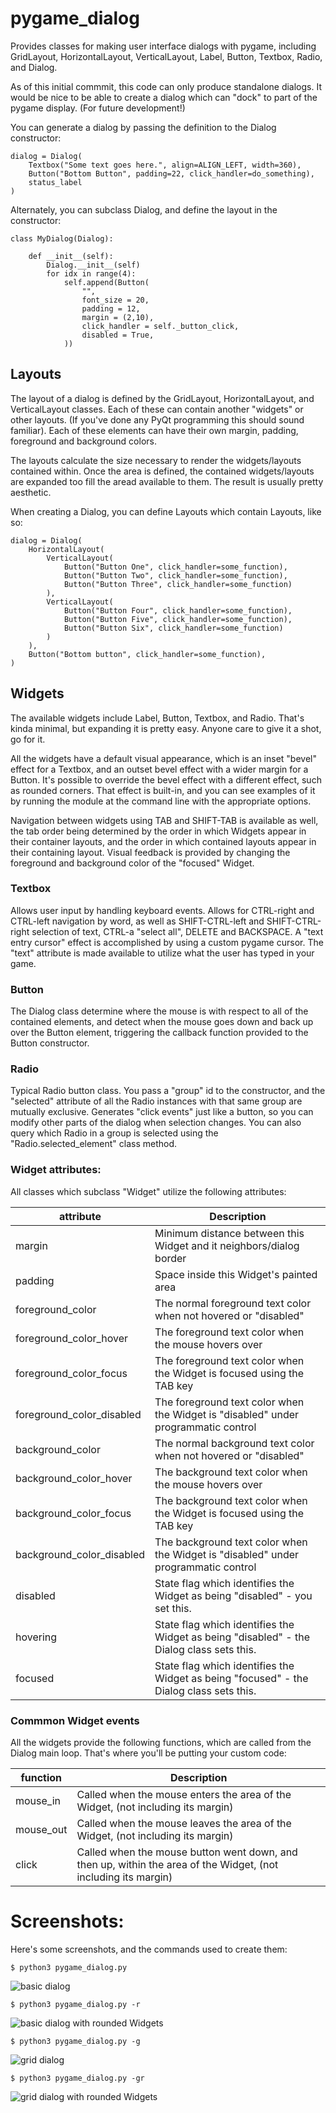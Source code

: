 # pygame_dialog

Provides classes for making user interface dialogs with pygame, including
GridLayout, HorizontalLayout, VerticalLayout, Label, Button, Textbox, Radio,
and Dialog.

As of this initial commmit, this code can only produce standalone dialogs. It
would be nice to be able to create a dialog which can "dock" to part of the
pygame display. (For future development!)

You can generate a dialog by passing the definition to the Dialog constructor:

	dialog = Dialog(
		Textbox("Some text goes here.", align=ALIGN_LEFT, width=360),
		Button("Bottom Button", padding=22, click_handler=do_something),
		status_label
	)

Alternately, you can subclass Dialog, and define the layout in the constructor:

	class MyDialog(Dialog):

		def __init__(self):
			Dialog.__init__(self)
			for idx in range(4):
				self.append(Button(
					"",
					font_size = 20,
					padding = 12,
					margin = (2,10),
					click_handler = self._button_click,
					disabled = True,
				))

## Layouts

The layout of a dialog is defined by the GridLayout, HorizontalLayout, and
VerticalLayout classes. Each of these can contain another "widgets" or other
layouts. (If you've done any PyQt programming this should sound familiar). Each
of these elements can have their own margin, padding, foreground and background
colors.

The layouts calculate the size necessary to render the widgets/layouts
contained within. Once the area is defined, the contained widgets/layouts are
expanded too fill the aread available to them. The result is usually pretty
aesthetic.

When creating a Dialog, you can define Layouts which contain Layouts, like so:

	dialog = Dialog(
		HorizontalLayout(
			VerticalLayout(
				Button("Button One", click_handler=some_function),
				Button("Button Two", click_handler=some_function),
				Button("Button Three", click_handler=some_function)
			),
			VerticalLayout(
				Button("Button Four", click_handler=some_function),
				Button("Button Five", click_handler=some_function),
				Button("Button Six", click_handler=some_function)
			)
		),
		Button("Bottom button", click_handler=some_function),
	)


## Widgets

The available widgets include Label, Button, Textbox, and Radio. That's kinda
minimal, but expanding it is pretty easy. Anyone care to give it a shot, go for
it.

All the widgets have a default visual appearance, which is an inset "bevel"
effect for a Textbox, and an outset bevel effect with a wider margin for a
Button. It's possible to override the bevel effect with a different effect,
such as rounded corners. That effect is built-in, and you can see examples of
it by running the module at the command line with the appropriate options.

Navigation between widgets using TAB and SHIFT-TAB is available as well, the
tab order being determined by the order in which Widgets appear in their
container layouts, and the order in which contained layouts appear in their
containing layout. Visual feedback is provided by changing the foreground and
background color of the "focused" Widget.

### Textbox

Allows user input by handling keyboard events. Allows for CTRL-right and
CTRL-left navigation by word, as well as SHIFT-CTRL-left and SHIFT-CTRL-right
selection of text, CTRL-a "select all", DELETE and BACKSPACE. A "text entry
cursor" effect is accomplished by using a custom pygame cursor. The "text"
attribute is made available to utilize what the user has typed in your game.

### Button

The Dialog class determine where the mouse is with respect to all of the
contained elements, and detect when the mouse goes down and back up over the
Button element, triggering the callback function provided to the Button
constructor.

### Radio

Typical Radio button class. You pass a "group" id to the constructor, and the
"selected" attribute of all the Radio instances with that same group are
mutually exclusive. Generates "click events" just like a button, so you can
modify other parts of the dialog when selection changes. You can also query
which Radio in a group is selected using the "Radio.selected_element" class
method.


### Widget attributes:

All classes which subclass "Widget" utilize the following attributes:

| attribute						| Description 	|
|-------------------------------|---------------|
|	margin						| Minimum distance between this Widget and it neighbors/dialog border |
|	padding						| Space inside this Widget's painted area |
|	foreground_color			| The normal foreground text color when not hovered or "disabled" |
|	foreground_color_hover		| The foreground text color when the mouse hovers over |
|	foreground_color_focus		| The foreground text color when the Widget is focused using the TAB key |
|	foreground_color_disabled	| The foreground text color when the Widget is "disabled" under programmatic control |
|	background_color			| The normal background text color when not hovered or "disabled" |
|	background_color_hover		| The background text color when the mouse hovers over |
|	background_color_focus		| The background text color when the Widget is focused using the TAB key |
|	background_color_disabled	| The background text color when the Widget is "disabled" under programmatic control |
|	disabled					| State flag which identifies the Widget as being "disabled" - you set this. |
|	hovering					| State flag which identifies the Widget as being "disabled" - the Dialog class sets this. ||
|	focused						| State flag which identifies the Widget as being "focused" - the Dialog class sets this. ||

### Commmon Widget events

All the widgets provide the following functions, which are called from the Dialog main loop. That's where you'll be putting your custom code:

| function			| Description 	|
|-------------------|---------------|
|	mouse_in		| Called when the mouse enters the area of the Widget, (not including its margin) |
|	mouse_out		| Called when the mouse leaves the area of the Widget, (not including its margin) |
|	click			| Called when the mouse button went down, and then up, within the area of the Widget, (not including its margin) |

# Screenshots:

Here's some screenshots, and the commands used to create them:

	$ python3 pygame_dialog.py

![basic dialog](https://github.com/Zen-Master-SoSo/pygame_dialog/blob/main/screenshots/dialog.png?raw=true)

	$ python3 pygame_dialog.py -r

![basic dialog with rounded Widgets](https://github.com/Zen-Master-SoSo/pygame_dialog/blob/main/screenshots/roundies.png?raw=true)

	$ python3 pygame_dialog.py -g

![grid dialog](https://github.com/Zen-Master-SoSo/pygame_dialog/blob/main/screenshots/grid.png?raw=true)

	$ python3 pygame_dialog.py -gr

![grid dialog with rounded Widgets](https://github.com/Zen-Master-SoSo/pygame_dialog/blob/main/screenshots/grid-roundies.png?raw=true)


